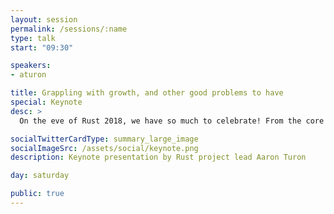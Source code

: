 ```yaml
---
layout: session
permalink: /sessions/:name
type: talk
start: "09:30"

speakers:
- aturon

title: Grappling with growth, and other good problems to have
special: Keynote
desc: >
  On the eve of Rust 2018, we have so much to celebrate! From the core language to tools to community outreach to adoption, the Rust project has made enormous strides. But with success comes new challenges. Looking ahead to the next Edition of Rust, this keynote will lay out some of these challenges along three dimensions: Stakeholders, Governance, and Product. I'll pitch some personal ideas for how to grapple with these challenges, taking a frank look at what's working well and what needs to change, and inviting community-wide discussion as we go into our planning for next year.

socialTwitterCardType: summary_large_image
socialImageSrc: /assets/social/keynote.png
description: Keynote presentation by Rust project lead Aaron Turon

day: saturday

public: true
---
```

